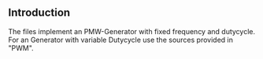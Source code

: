 ## Introduction
The files implement an PMW-Generator with fixed frequency and dutycycle.
For an Generator with variable Dutycycle use the sources provided in "PWM".
